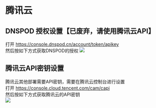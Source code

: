 # 腾讯云


## DNSPOD 授权设置【已废弃，请使用腾讯云API】
打开 https://console.dnspod.cn/account/token/apikey    
然后按如下方式获取DNSPOD的授权
![](./dnspod-token.png)


## 腾讯云API密钥设置

腾讯云其他部署需要API密钥，需要在腾讯云控制台进行设置   
打开 https://console.cloud.tencent.com/cam/capi   
然后按如下方式获取腾讯云的API密钥    
![](./tencent-access.png)
